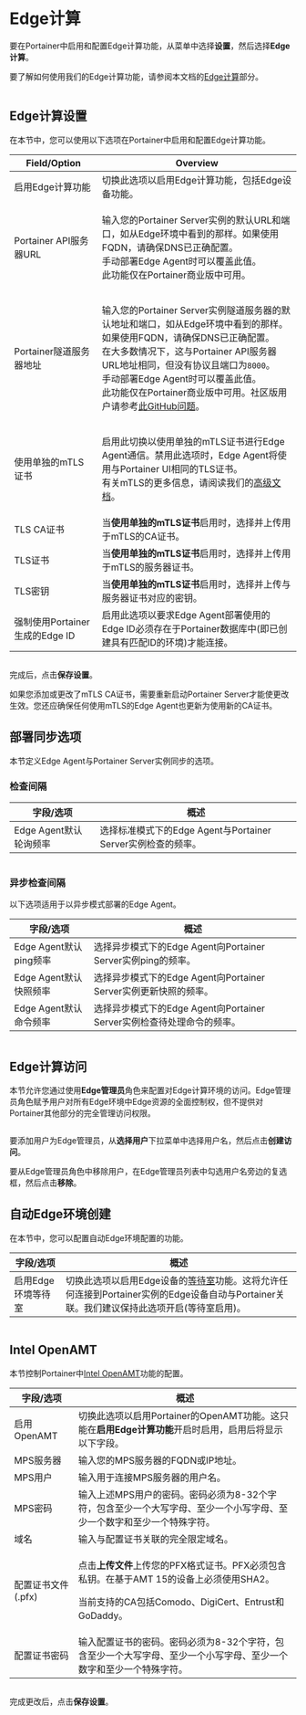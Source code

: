 # Edge计算

要在Portainer中启用和配置Edge计算功能，从菜单中选择**设置**，然后选择**Edge计算**。

要了解如何使用我们的Edge计算功能，请参阅本文档的[Edge计算](../../user/edge/)部分。

<figure><img src="..//assets/2.15-settings-edgecompute.gif" alt=""><figcaption></figcaption></figure>

## Edge计算设置

在本节中，您可以使用以下选项在Portainer中启用和配置Edge计算功能。

| Field/Option                               | Overview                                                                                                                                                                                                                                                                                                                                                                                                                                                                                                                                                                                                                       |
| ------------------------------------------ | ------------------------------------------------------------------------------------------------------------------------------------------------------------------------------------------------------------------------------------------------------------------------------------------------------------------------------------------------------------------------------------------------------------------------------------------------------------------------------------------------------------------------------------------------------------------------------------------------------------------------------ |
| 启用Edge计算功能               | 切换此选项以启用Edge计算功能，包括Edge设备功能。                                                                                                                                                                                                                                                                                                                                                                                                                                                                                                                                            |
| Portainer API服务器URL                   | <p>输入您的Portainer Server实例的默认URL和端口，如从Edge环境中看到的那样。如果使用FQDN，请确保DNS已正确配置。<br>手动部署Edge Agent时可以覆盖此值。<br>此功能仅在Portainer商业版中可用。</p>                                                                                                                                                                                                                                                                                                                                                                                                                        |
| Portainer隧道服务器地址            | <p>输入您的Portainer Server实例隧道服务器的默认地址和端口，如从Edge环境中看到的那样。如果使用FQDN，请确保DNS已正确配置。<br>在大多数情况下，这与Portainer API服务器URL地址相同，但没有协议且端口为<code>8000</code>。<br>手动部署Edge Agent时可以覆盖此值。<br>此功能仅在Portainer商业版中可用。社区版用户请参考<a href="https://github.com/portainer/portainer/issues/6251">此GitHub问题</a>。</p> |
| 使用单独的mTLS证书                     | <p>启用此切换以使用单独的mTLS证书进行Edge Agent通信。禁用此选项时，Edge Agent将使用与Portainer UI相同的TLS证书。<br>有关mTLS的更多信息，请阅读我们的<a href="../../advanced/mtls.md">高级文档</a>。</p>                                                                                                                                                                                                                                                                                                                                 |
| TLS CA证书                         | 当**使用单独的mTLS证书**启用时，选择并上传用于mTLS的CA证书。                                                                                                                                                                                                                                                                                                                                                                                                                                                                                                                            |
| TLS证书                            | 当**使用单独的mTLS证书**启用时，选择并上传用于mTLS的服务器证书。                                                                                                                                                                                                                                                                                                                                                                                                                                                                                                                        |
| TLS密钥                                    | 当**使用单独的mTLS证书**启用时，选择并上传与服务器证书对应的密钥。                                                                                                                                                                                                                                                                                                                                                                                                                                                                                                                 |
| 强制使用Portainer生成的Edge ID | 启用此选项以要求Edge Agent部署使用的Edge ID必须存在于Portainer数据库中(即已创建具有匹配ID的环境)才能连接。                                                                                                                                                                                                                                                                                                                                                                                                                                                                              |

<figure><img src="..//assets/2.20-settings-edge-edgecompute.png" alt=""><figcaption></figcaption></figure>

完成后，点击**保存设置**。

如果您添加或更改了mTLS CA证书，需要重新启动Portainer Server才能使更改生效。您还应确保任何使用mTLS的Edge Agent也更新为使用新的CA证书。


## 部署同步选项

本节定义Edge Agent与Portainer Server实例同步的选项。

### 检查间隔

| 字段/选项                      | 概述                                                                                   |
| --------------------------------- | ------------------------------------------------------------------------------------------ |
| Edge Agent默认轮询频率 | 选择标准模式下的Edge Agent与Portainer Server实例检查的频率。 |

<figure><img src="..//assets/2.18-settings-edge-checkin.png" alt=""><figcaption></figcaption></figure>

### 异步检查间隔

以下选项适用于以异步模式部署的Edge Agent。

| 字段/选项                          | 概述                                                                                                  |
| ------------------------------------- | --------------------------------------------------------------------------------------------------------- |
| Edge Agent默认ping频率     | 选择异步模式下的Edge Agent向Portainer Server实例ping的频率。                    |
| Edge Agent默认快照频率 | 选择异步模式下的Edge Agent向Portainer Server实例更新快照的频率。      |
| Edge Agent默认命令频率  | 选择异步模式下的Edge Agent向Portainer Server实例检查待处理命令的频率。 |

<figure><img src="..//assets/2.17-settings-edge-asynccheckin.png" alt=""><figcaption></figcaption></figure>

## Edge计算访问

本节允许您通过使用**Edge管理员**角色来配置对Edge计算环境的访问。Edge管理员角色赋予用户对所有Edge环境中Edge资源的全面控制权，但不提供对Portainer其他部分的完全管理访问权限。

<figure><img src="..//assets/2.20-settings-edge-access.png" alt=""><figcaption></figcaption></figure>

要添加用户为Edge管理员，从**选择用户**下拉菜单中选择用户名，然后点击**创建访问**。

要从Edge管理员角色中移除用户，在Edge管理员列表中勾选用户名旁边的复选框，然后点击**移除**。

## 自动Edge环境创建

在本节中，您可以配置自动Edge环境配置的功能。

| 字段/选项                         | 概述                                                                                                                                                                                                                                                                           |
| ------------------------------------ | ---------------------------------------------------------------------------------------------------------------------------------------------------------------------------------------------------------------------------------------------------------------------------------- |
| 启用Edge环境等待室 | 切换此选项以启用Edge设备的[等待室](../../user/edge/waiting-room.md)功能。这将允许任何连接到Portainer实例的Edge设备自动与Portainer关联。我们建议保持此选项开启(等待室启用)。 |

<figure><img src="..//assets/2.20-settings-edge-aeec.png" alt=""><figcaption></figcaption></figure>

## Intel OpenAMT

本节控制Portainer中[Intel OpenAMT](../../user/home/openamt.md)功能的配置。

| 字段/选项                         | 概述                                                                                                                                                                                                                                          |
| ------------------------------------ | ------------------------------------------------------------------------------------------------------------------------------------------------------------------------------------------------------------------------------------------------- |
| 启用OpenAMT                       | 切换此选项以启用Portainer的OpenAMT功能。这只能在**启用Edge计算功能**开启时启用，启用后将显示以下字段。                                                        |
| MPS服务器                           | 输入您的MPS服务器的FQDN或IP地址。                                                                                                                                                                                                  |
| MPS用户                             | 输入用于连接MPS服务器的用户名。                                                                                                                                                                                            |
| MPS密码                         | 输入上述MPS用户的密码。密码必须为8-32个字符，包含至少一个大写字母、至少一个小写字母、至少一个数字和至少一个特殊字符。    |
| 域名                          | 输入与配置证书关联的完全限定域名。                                                                                                                                                               |
| 配置证书文件(.pfx) | <p>点击<strong>上传文件</strong>上传您的PFX格式证书。PFX必须包含私钥。在基于AMT 15的设备上必须使用SHA2。</p><p></p><p>当前支持的CA包括Comodo、DigiCert、Entrust和GoDaddy。</p> |
| 配置证书密码    | 输入配置证书的密码。密码必须为8-32个字符，包含至少一个大写字母、至少一个小写字母、至少一个数字和至少一个特殊字符。  |

<figure><img src="..//assets/2.15-settings-edgecompute-openamt.png" alt=""><figcaption></figcaption></figure>

完成更改后，点击**保存设置**。
